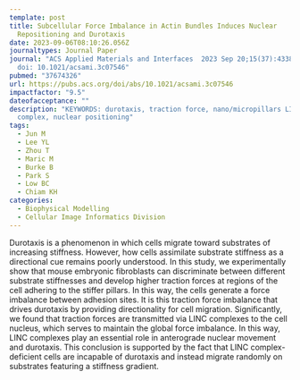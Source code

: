 ```yaml
---
template: post
title: Subcellular Force Imbalance in Actin Bundles Induces Nuclear
  Repositioning and Durotaxis
date: 2023-09-06T08:10:26.056Z
journaltypes: Journal Paper
journal: "ACS Applied Materials and Interfaces  2023 Sep 20;15(37):43387-43402.
  doi: 10.1021/acsami.3c07546"
pubmed: "37674326"
url: https://pubs.acs.org/doi/abs/10.1021/acsami.3c07546
impactfactor: "9.5"
dateofacceptance: ""
description: "KEYWORDS: durotaxis, traction force, nano/micropillars LINC
  complex, nuclear positioning"
tags:
  - Jun M
  - Lee YL
  - Zhou T
  - Maric M
  - Burke B
  - Park S
  - Low BC
  - Chiam KH
categories:
  - Biophysical Modelling
  - Cellular Image Informatics Division
---
```

<!--StartFragment-->

Durotaxis is a phenomenon in which cells migrate toward substrates of increasing stiffness. However, how cells assimilate substrate stiffness as a directional cue remains poorly understood. In this study, we experimentally show that mouse embryonic fibroblasts can discriminate between different substrate stiffnesses and develop higher traction forces at regions of the cell adhering to the stiffer pillars. In this way, the cells generate a force imbalance between adhesion sites. It is this traction force imbalance that drives durotaxis by providing directionality for cell migration. Significantly, we found that traction forces are transmitted via LINC complexes to the cell nucleus, which serves to maintain the global force imbalance. In this way, LINC complexes play an essential role in anterograde nuclear movement and durotaxis. This conclusion is supported by the fact that LINC complex-deficient cells are incapable of durotaxis and instead migrate randomly on substrates featuring a stiffness gradient.

<!--EndFragment-->